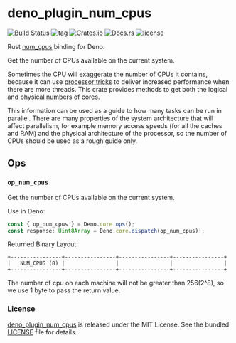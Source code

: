 # deno_plugin_num_cpus

[![Build Status](https://github.com/justjavac/deno_plugin_num_cpus/workflows/ci/badge.svg?branch=master)](https://github.com/justjavac/deno_plugin_num_cpus/actions)
[![tag](https://img.shields.io/github/release/justjavac/deno_plugin_num_cpus)](https://github.com/justjavac/deno_plugin_num_cpus/releases)
[![Crates.io](https://img.shields.io/crates/v/deno_plugin_num_cpus)](https://crates.io/crates/deno_plugin_num_cpus)
[![Docs.rs](https://docs.rs/deno_plugin_num_cpus/badge.svg)](https://docs.rs/deno_plugin_num_cpus)
[![license](https://img.shields.io/github/license/justjavac/deno_plugin_num_cpus)](https://github.com/justjavac/deno_plugin_num_cpus/blob/master/LICENSE)

Rust [num_cpus](https://crates.io/crates/num_cpus) binding for Deno.

Get the number of CPUs available on the current system.

Sometimes the CPU will exaggerate the number of CPUs it contains, because it can use [processor tricks](https://en.wikipedia.org/wiki/Simultaneous_multithreading) to deliver increased performance when there are more threads. This crate provides methods to get both the logical and physical numbers of cores.

This information can be used as a guide to how many tasks can be run in parallel. There are many properties of the system architecture that will affect parallelism, for example memory access speeds (for all the caches and RAM) and the physical architecture of the processor, so the number of CPUs should be used as a rough guide only.

## Ops

### `op_num_cpus`

Get the number of CPUs available on the current system.

Use in Deno:

```ts
const { op_num_cpus } = Deno.core.ops();
const response: Uint8Array = Deno.core.dispatch(op_num_cpus)!;
```

Returned Binary Layout:

```
+----------------+----------------+----------------+----------------+
|   NUM_CPUS (8) |                |                |                |
+----------------+----------------+----------------+----------------+
```

The number of cpu on each machine will not be greater than 256(2^8),
so we use 1 byte to pass the return value.

### License

[deno_plugin_num_cpus](https://github.com/justjavac/deno_plugin_num_cpus) is released under the MIT License. See the bundled [LICENSE](./LICENSE) file for details.
